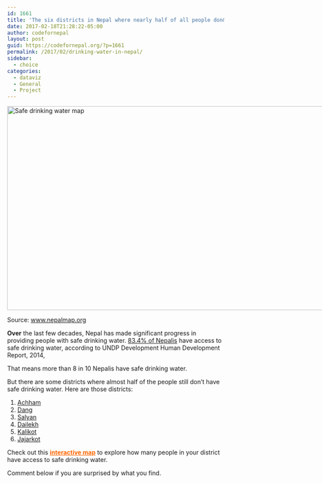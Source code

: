 ```yaml
---
id: 1661
title: 'The six districts in Nepal where nearly half of all people don&#8217;t have safe drinking water'
date: 2017-02-18T21:28:22-05:00
author: codefornepal
layout: post
guid: https://codefornepal.org/?p=1661
permalink: /2017/02/drinking-water-in-nepal/
sidebar:
  - choice
categories:
  - dataviz
  - General
  - Project
---
```

<div id="attachment_1662" style="width: 950px" class="wp-caption alignnone">
  <a href="https://codefornepal.org/wp-content/uploads/2017/02/Screen-Shot-2017-02-18-at-7.02.44-PM.png"><img aria-describedby="caption-attachment-1662" class="size-large wp-image-1662" src="https://codefornepal.org/wp-content/uploads/2017/02/Screen-Shot-2017-02-18-at-7.02.44-PM-1024x516.png" alt="Safe drinking water map" width="940" height="474" srcset="https://codefornepal.org/wp-content/uploads/2017/02/Screen-Shot-2017-02-18-at-7.02.44-PM-1024x516.png 1024w, https://codefornepal.org/wp-content/uploads/2017/02/Screen-Shot-2017-02-18-at-7.02.44-PM-300x151.png 300w, https://codefornepal.org/wp-content/uploads/2017/02/Screen-Shot-2017-02-18-at-7.02.44-PM-768x387.png 768w, https://codefornepal.org/wp-content/uploads/2017/02/Screen-Shot-2017-02-18-at-7.02.44-PM.png 1260w" sizes="(max-width: 940px) 100vw, 940px" /></a>
  
  <p id="caption-attachment-1662" class="wp-caption-text">
    Source: <a href="http://www.nepalmap.org">www.nepalmap.org</a>
  </p>
</div>

**Over** the last few decades, Nepal has made significant progress in providing people with safe drinking water. [83.4% of Nepalis](http://www.nepalmap.org/profiles/country-NP-nepal/) have access to safe drinking water, according to UNDP Development Human Development Report, 2014,

That means more than 8 in 10 Nepalis have safe drinking water.

But there are some districts where almost half of the people still don&#8217;t have safe drinking water. Here are those districts:

  1. [Achham](http://www.nepalmap.org/profiles/district-68-achham/)
  2. [Dang](http://www.nepalmap.org/profiles/district-60-dang/)
  3. [Salyan](http://www.nepalmap.org/profiles/district-61-salyan/)
  4. [Dailekh](http://www.nepalmap.org/profiles/district-63-dailekh/)
  5. [Kalikot](http://www.nepalmap.org/profiles/district-55-kalikot/)
  6. [Jajarkot](http://www.nepalmap.org/profiles/district-62-jajarkot/)

Check out this <span style="color: #ff6600;"><strong><a style="color: #ff6600;" href="http://www.nepalmap.org/data/map/?table=SAFEWATER&geo_ids=district|country-NP&primary_geo_id=district-20#column%7CNO%2Csumlev%7Cdistrict">interactive map</a></strong></span> to explore how many people in your district have access to safe drinking water.

Comment below if you are surprised by what you find.